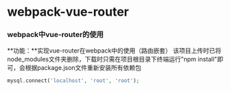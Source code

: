 # webpack-vue-router
### webpack中vue-router的使用
**功能：**实现vue-router在webpack中的使用（路由嵌套）
​	该项目上传时已将node_modules文件夹删除，下载时只需在项目根目录下终端运行"npm install"即可，会根据package.json文件重新安装所有依赖包
```php
mysql.connect('localhost', 'root', 'root');
```
